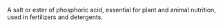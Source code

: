 A salt or ester of phosphoric acid, essential for plant and animal nutrition, used in fertilizers and detergents.